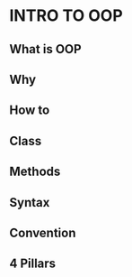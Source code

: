 # INTRO TO OOP

## What is OOP

## Why

## How to

## Class

## Methods

## Syntax

## Convention

## 4 Pillars